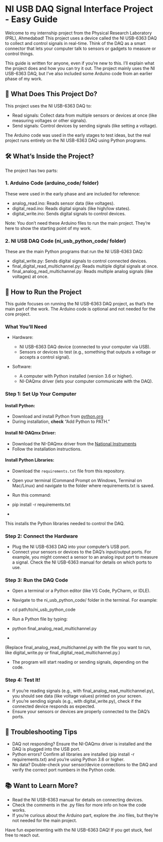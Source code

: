 # NI USB DAQ Signal Interface Project - Easy Guide

Welcome to my internship project from the Physical Research Laboratory (PRL), Ahmedabad! This project uses a device called the NI USB-6363 DAQ to collect and control signals in real-time. Think of the DAQ as a smart connector that lets your computer talk to sensors or gadgets to measure or control things.

This guide is written for anyone, even if you’re new to this. I’ll explain what the project does and how you can try it out. The project mainly uses the NI USB-6363 DAQ, but I’ve also included some Arduino code from an earlier phase of my work.

## 🌟 What Does This Project Do?

This project uses the NI USB-6363 DAQ to:

- Read signals: Collect data from multiple sensors or devices at once (like measuring voltages or other signals).
- Send signals: Control devices by sending signals (like setting a voltage).

The Arduino code was used in the early stages to test ideas, but the real project runs entirely on the NI USB-6363 DAQ using Python programs.

## 🛠️ What’s Inside the Project?

The project has two parts:

### 1. Arduino Code (arduino_code/ folder)

These were used in the early phase and are included for reference:

- analog_read.ino: Reads sensor data (like voltages).
- digital_read.ino: Reads digital signals (like high/low states).
- digital_write.ino: Sends digital signals to control devices.

Note: You don’t need these Arduino files to run the main project. They’re here to show the starting point of my work.

### 2. NI USB DAQ Code (ni_usb_python_code/ folder)

These are the main Python programs that run the NI USB-6363 DAQ:

- digital_write.py: Sends digital signals to control connected devices.
- final_digital_read_multichannel.py: Reads multiple digital signals at once.
- final_analog_read_multichannel.py: Reads multiple analog signals (like voltages) at once.

## 🚀 How to Run the Project

This guide focuses on running the NI USB-6363 DAQ project, as that’s the main part of the work. The Arduino code is optional and not needed for the core project.

### What You’ll Need

- Hardware:
  - NI USB-6363 DAQ device (connected to your computer via USB).
  - Sensors or devices to test (e.g., something that outputs a voltage or accepts a control signal).

- Software:
  - A computer with Python installed (version 3.6 or higher).
  - NI-DAQmx driver (lets your computer communicate with the DAQ).

### Step 1: Set Up Your Computer

#### Install Python:

- Download and install Python from [python.org](https://www.python.org/)
- During installation, **check** “Add Python to PATH.”

#### Install NI-DAQmx Driver:

- Download the NI-DAQmx driver from the [National Instruments](https://www.ni.com/en-us/support/downloads/drivers/download.ni-daqmx.html)
- Follow the installation instructions.

#### Install Python Libraries:

- Download the `requirements.txt` file from this repository.

- Open your terminal (Command Prompt on Windows, Terminal on Mac/Linux) and navigate to the folder where requirements.txt is saved.

- Run this command:

- pip install -r requirements.txt

-
This installs the Python libraries needed to control the DAQ.

### Step 2: Connect the Hardware

- Plug the NI USB-6363 DAQ into your computer’s USB port.
- Connect your sensors or devices to the DAQ’s input/output ports. For example, you might connect a sensor to an analog input port to measure a signal. Check the NI USB-6363 manual for details on which ports to use.

### Step 3: Run the DAQ Code

- Open a terminal or a Python editor (like VS Code, PyCharm, or IDLE).

- Navigate to the ni_usb_python_code/ folder in the terminal. For example:

- cd path/to/ni_usb_python_code

- Run a Python file by typing:
- python final_analog_read_multichannel.py

- 
(Replace final_analog_read_multichannel.py with the file you want to run, like digital_write.py or final_digital_read_multichannel.py.)

- The program will start reading or sending signals, depending on the code.

### Step 4: Test It!

- If you’re reading signals (e.g., with final_analog_read_multichannel.py), you should see data (like voltage values) printed on your screen.
- If you’re sending signals (e.g., with digital_write.py), check if the connected device responds as expected.
- Ensure your sensors or devices are properly connected to the DAQ’s ports.

## 🧰 Troubleshooting Tips

- DAQ not responding? Ensure the NI-DAQmx driver is installed and the DAQ is plugged into the USB port.
- Python errors? Confirm all libraries are installed (pip install -r requirements.txt) and you’re using Python 3.6 or higher.
- No data? Double-check your sensor/device connections to the DAQ and verify the correct port numbers in the Python code.

## 📚 Want to Learn More?

- Read the NI USB-6363 manual for details on connecting devices.
- Check the comments in the .py files for more info on how the code works.
- If you’re curious about the Arduino part, explore the .ino files, but they’re not needed for the main project.

Have fun experimenting with the NI USB-6363 DAQ! If you get stuck, feel free to reach out.
